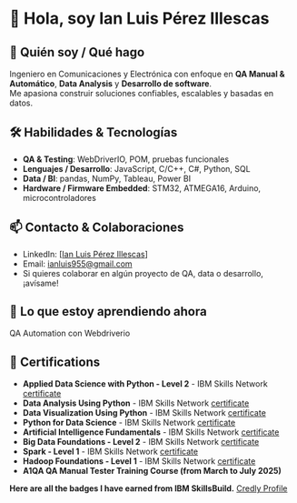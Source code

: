 # 👋 Hola, soy Ian Luis Pérez Illescas

## 🔎 Quién soy / Qué hago
Ingeniero en Comunicaciones y Electrónica con enfoque en **QA Manual & Automático**, **Data Analysis** y **Desarrollo de software**.  
Me apasiona construir soluciones confiables, escalables y basadas en datos.

## 🛠 Habilidades & Tecnologías
- **QA & Testing**: WebDriverIO, POM, pruebas funcionales  
- **Lenguajes / Desarrollo**: JavaScript, C/C++, C#, Python, SQL  
- **Data / BI**: pandas, NumPy, Tableau, Power BI  
- **Hardware / Firmware Embedded**: STM32, ATMEGA16, Arduino, microcontroladores

## 📫 Contacto & Colaboraciones
- LinkedIn: [[Ian Luis Pérez Illescas](https://www.linkedin.com/in/ian-luis-perez-illescas/)]  
- Email: ianluis955@gmail.com  
- Si quieres colaborar en algún proyecto de QA, data o desarrollo, ¡avísame!  

## 🔭 Lo que estoy aprendiendo ahora
QA Automation con Webdriverio
<!--
**P-Illescas-I-L/P-Illescas-I-L** is a ✨ _special_ ✨ repository because its `README.md` (this file) appears on your GitHub profile.

Here are some ideas to get you started:

- 🔭 I’m currently working on ...
- 🌱 I’m currently learning ...
- 👯 I’m looking to collaborate on ...
- 🤔 I’m looking for help with ...
- 💬 Ask me about ...
- 📫 How to reach me: ...
- 😄 Pronouns: ...
- ⚡ Fun fact: ...
-->
## 📝 Certifications

- **Applied Data Science with Python - Level 2** - IBM Skills Network [certificate](https://www.credly.com/badges/f3a87756-f2f1-43b2-8e05-fcf9b84a25de/public_url)
- **Data Analysis Using Python** - IBM Skills Network [certificate](https://www.credly.com/badges/478d2bd6-27d7-4195-ae8d-742e55df368f/public_url)
- **Data Visualization Using Python** - IBM Skills Network [certificate](https://www.credly.com/earner/earned/badge/ae51b631-8f71-43a0-9b01-4dc04e613ac0)
- **Python for Data Science** - IBM Skills Network [certificate](https://www.credly.com/earner/earned/badge/dad0863b-d21f-4982-94d2-5594bdb79e17)
- **Artificial Intelligence Fundamentals** - IBM Skills Network [certificate](https://www.credly.com/earner/earned/badge/6537a86e-0171-47c9-b307-8e74e2ac5804)
- **Big Data Foundations - Level 2** - IBM Skills Network [certificate](https://www.credly.com/badges/361e8828-d727-4cb0-941c-8f8f0c3e4b91/public_url)
- **Spark - Level 1** - IBM Skills Network [certificate](https://www.credly.com/badges/dd9748c8-c6ce-462e-a99b-16ac8390289e/public_url)
- **Hadoop Foundations - Level 1**  - IBM Skills Network [certificate](https://www.credly.com/badges/ad8fe5ff-4323-4cf6-aee3-d8d05f0269cf/public_url)
- **A1QA QA Manual Tester Training Course (from March to July 2025)**

**Here are all the badges I have earned from IBM SkillsBuild.** [Credly Profile](https://www.credly.com/users/ian-luis-perez-illescas)


